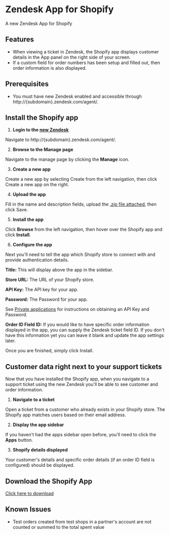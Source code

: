 Zendesk App for Shopify
===============

A new Zendesk App for Shopify

## Features

- When viewing a ticket in Zendesk, the Shopify app displays customer details in the App panel on the right side of your screen.
- If a custom field for order numbers has been setup and filled out, then order information is also displayed.

## Prerequisites
- You must have new Zendesk enabled and accessible through http://{subdomain}.zendesk.com/agent/.

## Install the Shopify app

1. **Login to the [new Zendesk](https://support.zendesk.com/entries/21926757-the-new-zendesk-faqs)**
  
  Navigate to http://{subdomain}.zendesk.com/agent/.


2. **Browse to the Manage page**
  
  Navigate to the manage page by clicking the **Manage** icon.


3. **Create a new app**
  
  Create a new app by selecting Create from the left navigation, then click Create a new app on the right.


4. **Upload the app**
  
  Fill in the name and description fields, upload the [.zip file attached](https://github.com/zendesk/shopify_app/archive/master.zip), then click Save.


5. **Install the app**
  
  Click **Browse** from the left navigation, then hover over the Shopify app and click **Install**.


6. **Configure the app**
  
  Next you'll need to tell the app which Shopify store to connect with and provide authentication details.

  **Title:** This will display above the app in the sidebar.

  **Store URL:** The URL of your Shopify store.

  **API Key:** The API key for your app. 

  **Password:** The Password for your app.  

  See [Private applications](http://wiki.shopify.com/Private_apps) for instructions on obtaining an API Key and Password.

  **Order ID Field ID:** If you would like to have specific order information displayed in the app, you can supply the Zendesk ticket field ID. If you don't have this information yet you can leave it blank and update the app settings later.

  Once you are finished, simply click Install.

## Customer data right next to your support tickets

Now that you have installed the Shopify app, when you navigate to a support ticket using the new Zendesk you'll be able to see customer and order information.

1. **Navigate to a ticket**
  
  Open a ticket from a customer who already exists in your Shopify store. The Shopify app matches users based on their email address.

2. **Display the app sidebar**
  
  If you haven't had the apps sidebar open before, you'll need to click the **Apps** button.

3. **Shopify details displayed**
  
  Your customer's details and specific order details (if an order ID field is configured) should be displayed.

## Download the Shopify App

[Click here to download](https://github.com/zendesk/shopify_app/archive/master.zip)  

## Known Issues

- Test orders created from test shops in a partner's account are not counted or summed to the total spent value